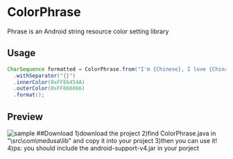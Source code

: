 # ColorPhrase
Phrase is an Android string resource color setting library 

## Usage
```java
CharSequence formatted = ColorPhrase.from("I'm {Chinese}, I love {China}")
  .withSeparator("{}")
  .innerColor(0xFFE6454A)
  .outerColor(0xFF666666)
  .format();
```
## Preview
![sample](https://github.com/THEONE10211024/ColorPhrase/blob/master/screenshot/Screenshot_2015-05-16-18-12-23.jpeg)
##Download
1)download the project
2)find ColorPhrase.java in "\src\com\medusa\lib" and copy it into your project
3)then you can use it!
4)ps: you should include the android-support-v4.jar in your porject
